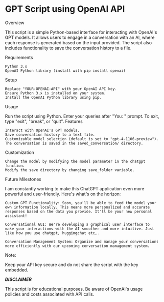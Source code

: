 <h1>GPT Script using OpenAI API</h1>
Overview

This script is a simple Python-based interface for interacting with OpenAI's GPT models. It allows users to engage in a conversation with an AI, where each response is generated based on the input provided. The script also includes functionality to save the conversation history to a file.

Requirements

    Python 3.x
    OpenAI Python library (install with pip install openai)

Setup

    Replace "YOUR-OPENAI-API" with your OpenAI API key.
    Ensure Python 3.x is installed on your system.
    Install the OpenAI Python library using pip.

Usage

Run the script using Python. Enter your queries after "You: " prompt. To exit, type "exit", "break", or "quit".
Features

    Interact with OpenAI's GPT models.
    Save conversation history to a text file.
    Customizable model selection (default is set to "gpt-4-1106-preview").
    The conversation is saved in the saved_conversation/ directory.

Customization

    Change the model by modifying the model parameter in the chatgpt function.
    Modify the save directory by changing save_folder variable.

Future Milestones

I am constantly working to make this ChatGPT application even more powerful and user-friendly. Here's what's on the horizon:

    Custom GPT Functionality: Soon, you'll be able to feed the model your own information locally. This means more personalized and accurate responses based on the data you provide. It'll be your new personal assistant!

    Conversational GUI: We're developing a graphical user interface to make your interactions with the AI smoother and more intuitive. Just like how you use chatgpt, huggingchat etc,.

    Conversation Management System: Organize and manage your conversations more efficiently with our upcoming conversation management system.


Note:

Keep your API key secure and do not share the script with the key embedded.

<em>**DISCLAIMER**</em>

This script is for educational purposes. Be aware of OpenAI's usage policies and costs associated with API calls.
